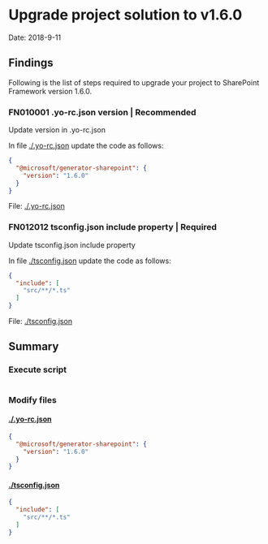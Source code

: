 # Upgrade project solution to v1.6.0

Date: 2018-9-11

## Findings

Following is the list of steps required to upgrade your project to SharePoint Framework version 1.6.0.

### FN010001 .yo-rc.json version | Recommended

Update version in .yo-rc.json

In file [./.yo-rc.json](./.yo-rc.json) update the code as follows:

```json
{
  "@microsoft/generator-sharepoint": {
    "version": "1.6.0"
  }
}
```

File: [./.yo-rc.json](./.yo-rc.json)

### FN012012 tsconfig.json include property | Required

Update tsconfig.json include property

In file [./tsconfig.json](./tsconfig.json) update the code as follows:

```json
{
  "include": [
    "src/**/*.ts"
  ]
}
```

File: [./tsconfig.json](./tsconfig.json)

## Summary

### Execute script

```sh

```

### Modify files

#### [./.yo-rc.json](./.yo-rc.json)

```json
{
  "@microsoft/generator-sharepoint": {
    "version": "1.6.0"
  }
}
```

#### [./tsconfig.json](./tsconfig.json)

```json
{
  "include": [
    "src/**/*.ts"
  ]
}
```
